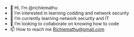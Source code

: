 - 👋 Hi, I’m @richiemathu
- 👀 I’m interested in learning codding and network security
- 🌱 I’m currently learning network security and IT
- 💞️ I’m looking to collaborate on knowing how to code
- 📫 How to reach me Richiemathu@gmail.com

<!---
richiemathu/richiemathu is a ✨ special ✨ repository because its `README.md` (this file) appears on your GitHub profile.
You can click the Preview link to take a look at your changes.
--->

